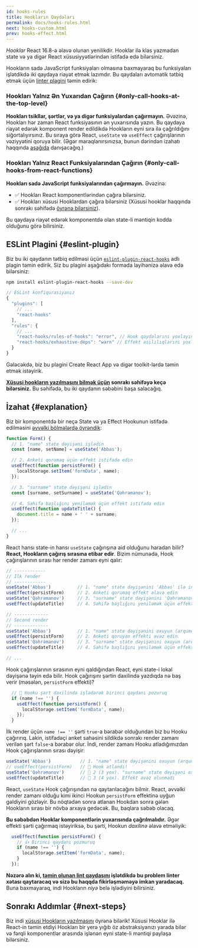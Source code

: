 ```yaml
---
id: hooks-rules
title: Hookların Qaydaları
permalink: docs/hooks-rules.html
next: hooks-custom.html
prev: hooks-effect.html
---
```


*Hooklar* React 16.8-ə əlavə olunan yenilikdir. Hooklar ilə klas yazmadan state və ya digər React xüsusiyyətlərindən istifadə edə bilərsiniz.

Hookların sadə JavaScript funksiyaları olmasına baxmayaraq bu funksiyaları işlətdikdə iki qaydaya riayət etmək lazımdır. Bu qaydaları avtomatik tətbiq etmək üçün [linter plagini](https://www.npmjs.com/package/eslint-plugin-react-hooks) təmin edirik:

### Hookları Yalnız Ən Yuxarıdan Çağırın {#only-call-hooks-at-the-top-level}

**Hookları tsikllar, şərtlər, və ya digər funksiyalardan çağırmayın.** Əvəzinə, Hookları hər zaman React funksiyasının ən yuxarısında yazın. Bu qaydaya riayət edərək komponent render edildikdə Hookların eyni sıra ilə çağrıldığını siğortalıyırsınız. Bu sıraya görə React, `useState` və `useEffect` çağırışlarının vəziyyətini qoruya bilir. (Əgər maraqlanırsınızsa, bunun dərindən izahatı haqqında [aşağıda](#explanation) danışacağıq.)

### Hookları Yalnız React Funksiyalarından Çağırın {#only-call-hooks-from-react-functions}

**Hookları sadə JavaScript funksiyalarından çağırmayın.** Əvəzinə:

* ✅ Hookları React komponentlərindən çağıra bilərsiniz.
* ✅ Hookları xüsusi Hooklardan çağıra bilərsiniz (Xüsusi hooklar haqqında sonrakı səhifədə [öyrənə bilərsiniz](/docs/hooks-custom.html)).

Bu qaydaya riayət edərək komponentdə olan state-li məntiqin kodda olduğunu görə bilirsiniz.

## ESLint Plagini {#eslint-plugin}

Biz bu iki qaydanın tətbiq edilməsi üçün [`eslint-plugin-react-hooks`](https://www.npmjs.com/package/eslint-plugin-react-hooks) adlı plagin təmin edirik. Siz bu plagini aşağıdakı formada layihənizə əlavə edə bilərsiniz:

```bash
npm install eslint-plugin-react-hooks --save-dev
```

```js
// ESLint konfiqurasiyanız
{
  "plugins": [
    // ...
    "react-hooks"
  ],
  "rules": {
    // ...
    "react-hooks/rules-of-hooks": "error", // Hook qaydalarını yoxlayın
    "react-hooks/exhaustive-deps": "warn" // Effekt asılılıqlarını yoxlayın
  }
}
```

Gələcəkdə, biz bu plagini Create React App və digər toolkit-lərdə təmin etmək istəyirik.

**[Xüsusi hookların yazılmasını bilmək üçün](/docs/hooks-custom.html) sonrakı səhifəyə keçə bilərsiniz.** Bu səhifədə, bu iki qaydanın səbəbini başa salacağıq.

## İzahat {#explanation}

Biz bir komponentdə bir neçə State və ya Effect Hookunun istifadə edilməsini [əvvəlki bölmələrdə öyrəndik](/docs/hooks-state.html#tip-using-multiple-state-variables):

```js
function Form() {
  // 1. "name" state dəyişəni işlədin
  const [name, setName] = useState('Abbas');

  // 2. Anketi qorumaq üçün effekt istifadə edin
  useEffect(function persistForm() {
    localStorage.setItem('formData', name);
  });

  // 3. "surname" state dəyişəni işlədin
  const [surname, setSurname] = useState('Qəhrəmanov');

  // 4. Səhifə başlığını yeniləmək üçün effekt istifadə edin
  useEffect(function updateTitle() {
    document.title = name + ' ' + surname;
  });

  // ...
}
```

React hansı state-in hansı `useState` çağırışına aid olduğunu haradan bilir? **React, Hookların çağırış sırasına etibar edir**. Bizim nümunədə, Hook çağırışlarının sırası hər render zamanı eyni qalır:

```js
// ------------
// İlk render
// ------------
useState('Abbas')          // 1. "name" state dəyişənini 'Abbas' ilə inisializasiya edin
useEffect(persistForm)     // 2. Anketi qorumaq effekt əlavə edin
useState('Qəhrəmanov')     // 3. "surname" state dəyişənini 'Qəhrəmanov' ilə inisializasiya edin
useEffect(updateTitle)     // 4. Səhifə başlığını yeniləmək üçün effekt əlavə edin

// -------------
// Second render
// -------------
useState('Abbas')          // 1. "name" state dəyişənini oxuyun (arqument artıq işlədilmir)
useEffect(persistForm)     // 2. Anketi qoruyan effekti əvəz edin
useState('Qəhrəmanov')     // 3. "surname" state dəyişənini oxuyun (arqument artıq işlədilmir)
useEffect(updateTitle)     // 4. Səhifə başlığını yeniləmək üçün effekti əvəz edin

// ...
```

Hook çağırışlarının sırasının eyni qaldığından React, eyni state-i lokal dəyişənə təyin edə bilir. Hook çağırışını şərtin daxilində yazdıqda nə baş verir (məsələn, `persistForm` effekti)?

```js
  // 🔴 Hooku şərt daxilində işlədərək birinci qaydanı pozuruq
  if (name !== '') {
    useEffect(function persistForm() {
      localStorage.setItem('formData', name);
    });
  }
```

İlk render üçün `name !== ''` şərti `true`-a bərabər olduğundan biz bu Hooku çağırırıq. Lakin, istifadəçi anket sahəsini sildikdə sonrakı render zamanı verilən şərt `false`-a bərabər olur. İndi, render zamanı Hooku atladığımızdan Hook çağırışlarının sırası dəyişir:

```js
useState('Abbas')           // 1. "name" state dəyişənini oxuyun (arqument artıq işlədilmir)
// useEffect(persistForm)   // 🔴 Hook atlandı!
useState('Qəhrəmanov')      // 🔴 2 (3 yox). "surname" state dəyişəni oxunmadı
useEffect(updateTitle)      // 🔴 3 (4 yox). Effekt əvəz olunmadı
```

React, `useState` Hook çağırışından nə qaytarılacağını bilmir. React, əvvəlki render zamanı olduğu kimi ikinci Hookun `persistForm` effektinə uyğun gəldiyini gözləyir. Bu nöqtədən sonra atlanan Hookdan sonra gələn Hookların sırası bir növbə arxaya gedəcək. Bu, baqlara səbəb olacaq.

**Bu səbəbdən Hooklar komponentlərin yuxarısında çağrılmalıdır.** Əgər effekti şərti çağırmaq istəyiriksə, bu şərti, Hookun *daxilinə* əlavə etməliyik:

```js
  useEffect(function persistForm() {
    // 👍 Birinci qaydanı pozmuruq
    if (name !== '') {
      localStorage.setItem('formData', name);
    }
  });
```

**Nəzərə alın ki, [təmin olunan lint qaydasını](https://www.npmjs.com/package/eslint-plugin-react-hooks) işlətdikdə bu problem linter xətası qaytaracaq və sizə bu haqqda fikirləşməməyə imkan yaradacaq.** Buna baxmayaraq, indi Hookların *niyə* belə işlədiyini bilirsiniz.

## Sonrakı Addımlar {#next-steps}

Biz indi [xüsusi Hookların yazılmasını](/docs/hooks-custom.html) öyrənə bilərik! Xüsusi Hooklar ilə React-in təmin etdiyi Hookları bir yerə yığıb öz abstraksiyanızı yarada bilər və fərqli komponentlər arasında işlənən eyni state-li məntiqi paylaşa bilərsiniz.
